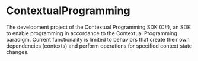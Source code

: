# ContextualProgramming
The development project of the Contextual Programming SDK (C#), an SDK to enable programming in accordance to the Contextual Programming paradigm.
Current functionality is limited to behaviors that create their own dependencies (contexts) and perform operations for specified context state changes.
